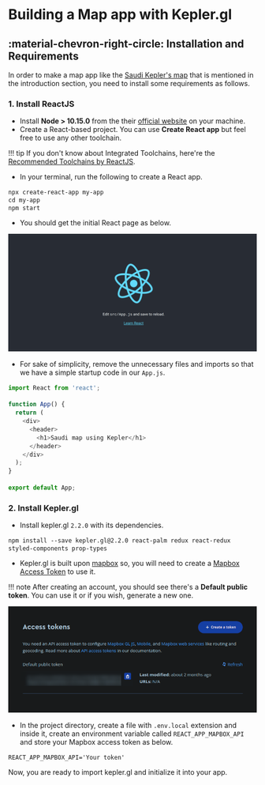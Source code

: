 # Building a Map app with Kepler.gl

## :material-chevron-right-circle: Installation and Requirements

In order to make a map app like the [Saudi Kepler's map](http://mapapps.cloud:7070/) that is mentioned in the introduction section, you need to install some requirements as follows.

### **1. Install ReactJS**
- Install **Node > 10.15.0** from the their [official website](https://nodejs.org/en/) on your machine.
- Create a React-based project. You can use **Create React app** but feel free to use any other toolchain.

!!! tip
    If you don't know about Integrated Toolchains, here're the [Recommended Toolchains by ReactJS](https://reactjs.org/docs/create-a-new-react-app.html#recommended-toolchains).

- In your terminal, run the following to create a React app.
```shell
npx create-react-app my-app
cd my-app
npm start
```
- You should get the initial React page as below.

![React Usual](imgs/installation/usual_react.png)

-  For sake of simplicity, remove the unnecessary files and imports so that we have a simple startup code in our `App.js`.
``` javascript
import React from 'react';

function App() {
  return (
    <div>
      <header>
        <h1>Saudi map using Kepler</h1>
      </header>
    </div>
  );
}

export default App;
```

### **2. Install Kepler.gl**

- Install kepler.gl `2.2.0` with its dependencies.
```shell
npm install --save kepler.gl@2.2.0 react-palm redux react-redux styled-components prop-types
```
- Kepler.gl is built upon [mapbox](https://www.mapbox.com/) so, you will need to create a [Mapbox Access Token](https://docs.mapbox.com/help/glossary/access-token/) to use it.

!!! note
    After creating an account, you should see there's a **Default public token**. You can use it or if you wish, generate a new one.

![Mapbox Access Token](imgs/installation/access_token.png)

- In the project directory, create a file with `.env.local` extension and inside it, create an environment variable called `REACT_APP_MAPBOX_API` and store your Mapbox access token as below.
```shell
REACT_APP_MAPBOX_API='Your token'
```

Now, you are ready to import kepler.gl and initialize it into your app.
